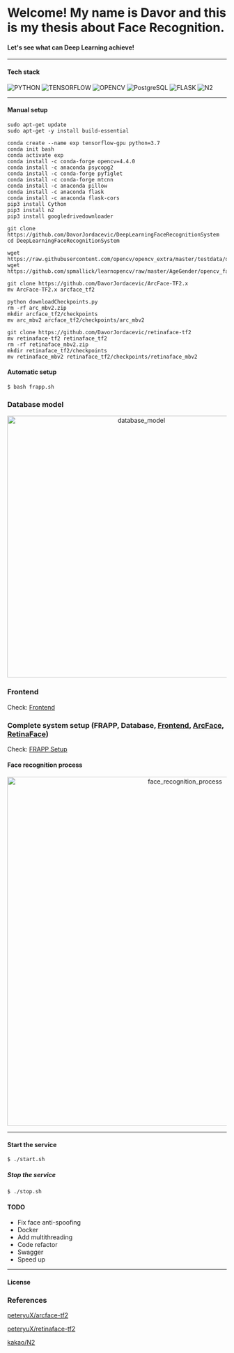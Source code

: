 # Welcome! My name is Davor and this is my thesis about Face Recognition.

#### Let's see what can Deep Learning achieve!

<hr>

#### Tech stack
![PYTHON](https://img.shields.io/badge/python-v3.7-blue)
![TENSORFLOW](https://img.shields.io/badge/TensorFlow-2-orange)
![OPENCV](https://img.shields.io/badge/OPENCV-4.4-green)
![PostgreSQL](https://img.shields.io/badge/PostgreSQL-12-blue)
![FLASK](https://img.shields.io/badge/Flask-1.1.2-lightgrey)
![N2](https://img.shields.io/badge/n2-0.1.6%20-grey)

<hr>


#### Manual setup

```
sudo apt-get update
sudo apt-get -y install build-essential

conda create --name exp tensorflow-gpu python=3.7
conda init bash
conda activate exp
conda install -c conda-forge opencv=4.4.0
conda install -c anaconda psycopg2
conda install -c conda-forge pyfiglet
conda install -c conda-forge mtcnn
conda install -c anaconda pillow
conda install -c anaconda flask
conda install -c anaconda flask-cors
pip3 install Cython
pip3 install n2
pip3 install googledrivedownloader

git clone https://github.com/DavorJordacevic/DeepLearningFaceRecognitionSystem
cd DeepLearningFaceRecognitionSystem

wget https://raw.githubusercontent.com/opencv/opencv_extra/master/testdata/dnn/opencv_face_detector.pbtxt
wget https://github.com/spmallick/learnopencv/raw/master/AgeGender/opencv_face_detector_uint8.pb

git clone https://github.com/DavorJordacevic/ArcFace-TF2.x
mv ArcFace-TF2.x arcface_tf2

python downloadCheckpoints.py
rm -rf arc_mbv2.zip
mkdir arcface_tf2/checkpoints
mv arc_mbv2 arcface_tf2/checkpoints/arc_mbv2

git clone https://github.com/DavorJordacevic/retinaface-tf2
mv retinaface-tf2 retinaface_tf2
rm -rf retinaface_mbv2.zip
mkdir retinaface_tf2/checkpoints
mv retinaface_mbv2 retinaface_tf2/checkpoints/retinaface_mbv2
```


#### Automatic setup

```$ bash frapp.sh```

### Database model
<p align="center">
<img src="/images/database2.png" alt="database_model" width="600"/>
</p>

### Frontend
Check: <a href="https://github.com/DavorJordacevic/FaceRecognition-FrontEnd">Frontend</a>

### Complete system setup (FRAPP, Database, <a href="https://github.com/DavorJordacevic/FaceRecognition-FrontEnd">Frontend</a>, <a href="https://github.com/DavorJordacevic/ArcFace-TF2.x">ArcFace</a>, <a href="https://github.com/DavorJordacevic/retinaface-tf2">RetinaFace</a>)
Check: <a href="https://github.com/DavorJordacevic/FRAPP_Setup">FRAPP Setup</a>

#### Face recognition process
<p align="center">
<img src="/images/fr_process.jpg" alt="face_recognition_process" width="800"/>
</p>

<hr>

#### Start the service

```
$ ./start.sh
```

##### Stop the service

```
$ ./stop.sh
```

#### TODO
* Fix face anti-spoofing
* Docker
* Add multithreading
* Code refactor
* Swagger
* Speed up

<hr>

#### License

### References

<a href="https://github.com/peteryuX/arcface-tf2">peteryuX/arcface-tf2</a>

<a href="https://github.com/peteryuX/retinaface-tf2">peteryuX/retinaface-tf2</a>

<a href="https://github.com/kakao/n2">kakao/N2</a>

